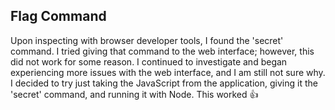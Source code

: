 ## Flag Command

Upon inspecting with browser developer tools, I found the 'secret' command.
I tried giving that command to the web interface; however, this did not work for some reason.
I continued to investigate and began experiencing more issues with the web interface, and I am still not sure why.
I decided to try just taking the JavaScript from the application, giving it the 'secret' command, and running it with Node.
This worked 👍